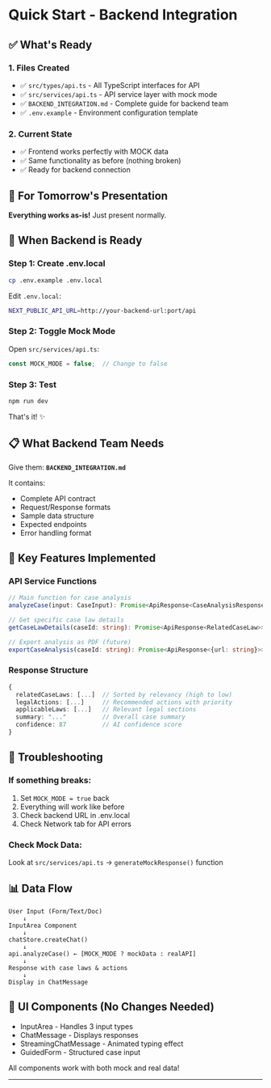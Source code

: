 # Quick Start - Backend Integration

## ✅ What's Ready

### 1. Files Created
- ✅ `src/types/api.ts` - All TypeScript interfaces for API
- ✅ `src/services/api.ts` - API service layer with mock mode
- ✅ `BACKEND_INTEGRATION.md` - Complete guide for backend team
- ✅ `.env.example` - Environment configuration template

### 2. Current State
- ✅ Frontend works perfectly with MOCK data
- ✅ Same functionality as before (nothing broken)
- ✅ Ready for backend connection

## 🚀 For Tomorrow's Presentation

**Everything works as-is!** Just present normally.

## 🔧 When Backend is Ready

### Step 1: Create .env.local
```bash
cp .env.example .env.local
```

Edit `.env.local`:
```bash
NEXT_PUBLIC_API_URL=http://your-backend-url:port/api
```

### Step 2: Toggle Mock Mode
Open `src/services/api.ts`:
```typescript
const MOCK_MODE = false;  // Change to false
```

### Step 3: Test
```bash
npm run dev
```

That's it! ✨

## 📋 What Backend Team Needs

Give them: **`BACKEND_INTEGRATION.md`**

It contains:
- Complete API contract
- Request/Response formats
- Sample data structure
- Expected endpoints
- Error handling format

## 🎯 Key Features Implemented

### API Service Functions
```typescript
// Main function for case analysis
analyzeCase(input: CaseInput): Promise<ApiResponse<CaseAnalysisResponse>>

// Get specific case law details
getCaseLawDetails(caseId: string): Promise<ApiResponse<RelatedCaseLaw>>

// Export analysis as PDF (future)
exportCaseAnalysis(caseId: string): Promise<ApiResponse<{url: string}>>
```

### Response Structure
```typescript
{
  relatedCaseLaws: [...]  // Sorted by relevancy (high to low)
  legalActions: [...]     // Recommended actions with priority
  applicableLaws: [...]   // Relevant legal sections
  summary: "..."          // Overall case summary
  confidence: 87          // AI confidence score
}
```

## 🐛 Troubleshooting

### If something breaks:
1. Set `MOCK_MODE = true` back
2. Everything will work like before
3. Check backend URL in .env.local
4. Check Network tab for API errors

### Check Mock Data:
Look at `src/services/api.ts` → `generateMockResponse()` function

## 📊 Data Flow

```
User Input (Form/Text/Doc)
    ↓
InputArea Component
    ↓
chatStore.createChat() 
    ↓
api.analyzeCase() ← [MOCK_MODE ? mockData : realAPI]
    ↓
Response with case laws & actions
    ↓
Display in ChatMessage
```

## 🎨 UI Components (No Changes Needed)
- InputArea - Handles 3 input types
- ChatMessage - Displays responses
- StreamingChatMessage - Animated typing effect
- GuidedForm - Structured case input

All components work with both mock and real data!

---

